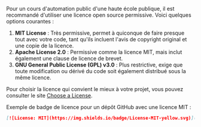 Pour un cours d'automation public d'une haute école publique, il est recommandé d'utiliser une licence open source permissive. Voici quelques options courantes :

1. **MIT License** : Très permissive, permet à quiconque de faire presque tout avec votre code, tant qu'ils incluent l'avis de copyright original et une copie de la licence.
2. **Apache License 2.0** : Permissive comme la licence MIT, mais inclut également une clause de licence de brevet.
3. **GNU General Public License (GPL) v3.0** : Plus restrictive, exige que toute modification ou dérivé du code soit également distribué sous la même licence.

Pour choisir la licence qui convient le mieux à votre projet, vous pouvez consulter le site [Choose a License](https://choosealicense.com/).

Exemple de badge de licence pour un dépôt GitHub avec une licence MIT :
```markdown
[![License: MIT](https://img.shields.io/badge/License-MIT-yellow.svg)](https://opensource.org/licenses/MIT)
```

